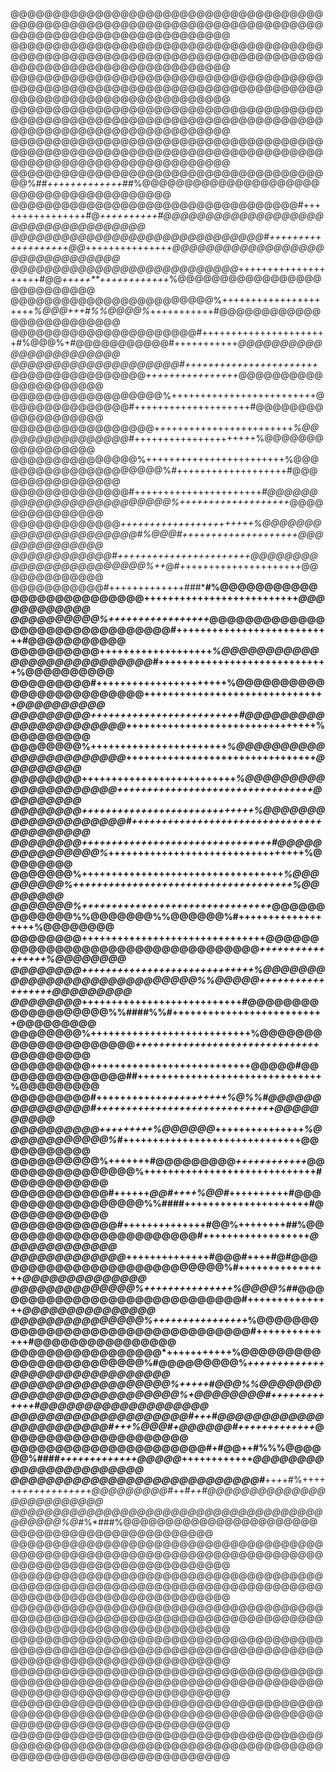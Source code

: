 @@@@@@@@@@@@@@@@@@@@@@@@@@@@@@@@@@@@@@@@@@@@@@@@@@@@@@@@@@@@@@@@@@@@@@@@@@@@@@@@@@@@@@@@@@@@@@@@@@@@
@@@@@@@@@@@@@@@@@@@@@@@@@@@@@@@@@@@@@@@@@@@@@@@@@@@@@@@@@@@@@@@@@@@@@@@@@@@@@@@@@@@@@@@@@@@@@@@@@@@@
@@@@@@@@@@@@@@@@@@@@@@@@@@@@@@@@@@@@@@@@@@@@@@@@@@@@@@@@@@@@@@@@@@@@@@@@@@@@@@@@@@@@@@@@@@@@@@@@@@@@
@@@@@@@@@@@@@@@@@@@@@@@@@@@@@@@@@@@@@@@@@@@@@@@@@@@@@@@@@@@@@@@@@@@@@@@@@@@@@@@@@@@@@@@@@@@@@@@@@@@@
@@@@@@@@@@@@@@@@@@@@@@@@@@@@@@@@@@@@@@@@@@@@@@@@@@@@@@@@@@@@@@@@@@@@@@@@@@@@@@@@@@@@@@@@@@@@@@@@@@@@
@@@@@@@@@@@@@@@@@@@@@@@@@@@@@@@@@@@@@@@%##*+++++++++++++*##%@@@@@@@@@@@@@@@@@@@@@@@@@@@@@@@@@@@@@@@@
@@@@@@@@@@@@@@@@@@@@@@@@@@@@@@@@@@#++++++++++++++++#@*++++++++++#@@@@@@@@@@@@@@@@@@@@@@@@@@@@@@@@@@@
@@@@@@@@@@@@@@@@@@@@@@@@@@@@@@#+++++++++++++++++++@@*+++++++++++++++*@@@@@@@@@@@@@@@@@@@@@@@@@@@@@@@
@@@@@@@@@@@@@@@@@@@@@@@@@@@*++++++++++++++++++++#@@*+++++**++++++++++++*%@@@@@@@@@@@@@@@@@@@@@@@@@@@
@@@@@@@@@@@@@@@@@@@@@@@@%+++++++++++++++++++++*%@@@+++#%%@@@@%*+++++++++++#@@@@@@@@@@@@@@@@@@@@@@@@@
@@@@@@@@@@@@@@@@@@@@@@#++++++++++++++++++++++#%@@@%+#@@@@@@@@@@@#+++++++++++*@@@@@@@@@@@@@@@@@@@@@@@
@@@@@@@@@@@@@@@@@@@@#+++++++++++++++++++++++*@@@@@@@@@@@@@@@@*++++++++++++++++*@@@@@@@@@@@@@@@@@@@@@
@@@@@@@@@@@@@@@@@@%+++++++++++++++++++++++++@@@@@@@@@@@@@@@#++++++++++++++++++++#@@@@@@@@@@@@@@@@@@@
@@@@@@@@@@@@@@@@@++++++++++++++++++++++++*%@@@@@@@@@@@@@@@@#*+++++++++++++++++++++%@@@@@@@@@@@@@@@@@
@@@@@@@@@@@@@@@%++++++++++++++++++++++++%@@@@@@@@@@@@@@@@@@@@@%#+++++++++++++++++++#@@@@@@@@@@@@@@@@
@@@@@@@@@@@@@@#++++++++++++++++++++++*#@@@@@@@@@@@@@@@@@@@@@@@@@%+++++++++++++++++++*@@@@@@@@@@@@@@@
@@@@@@@@@@@@@*+++++++++++++++++++++++%@@@@@@@@@@@@@@@@@@@@@@#%@@@#++++++++++++++++++++@@@@@@@@@@@@@@
@@@@@@@@@@@@#+++++++++++++++++++++++@@@@@@@@@@@@@@@@@@@@@@@@%++*@#+++++++++++++++++++++@@@@@@@@@@@@@
@@@@@@@@@@@#+++++++++++++###*****#%@@@@@@@@@@@@@@@@@@@@@@@@@@++++++++++++++++++++++++++*@@@@@@@@@@@@
@@@@@@@@@@%+++++++++++++++++*@@@@@@@@@@@@@@@@@@@@@@@@@@@@@@@#+++++++++++++++++++++++++++#@@@@@@@@@@@
@@@@@@@@@@+++++++++++++++++++*%@@@@@@@@@@@@@@@@@@@@@@@@@@@#*+++++++++++++++++++++++++++++%@@@@@@@@@@
@@@@@@@@@#++++++++++++++++++++++%@@@@@@@@@@@@@@@@@@@@@@@@@+++++++++++++++++++++++++++++++*@@@@@@@@@@
@@@@@@@@@+++++++++++++++++++++++++#@@@@@@@@@@@@@@@@@@@@@@*++++++++++++++++++++++++++++++++%@@@@@@@@@
@@@@@@@@%+++++++++++++++++++++++*%@@@@@@@@@@@@@@@@@@@@@@@*++++++++++++++++++++++++++++++++*@@@@@@@@@
@@@@@@@@*++++++++++++++++++++++++++*%@@@@@@@@@@@@@@@@@@@@@+++++++++++++++++++++++++++++++++@@@@@@@@@
@@@@@@@@+++++++++++++++++++++++++++++%@@@@@@@@@@@@@@@@@@@@#++++++++++++++++++++++++++++++++@@@@@@@@@
@@@@@@@@++++++++++++++++++++++++++++++++#@@@@@@@@@@@@@@@%*+++++++++++++++++++++++++++++++++%@@@@@@@@
@@@@@@@%++++++++++++++++++++++++++++++++++*%@@@@@@@@@%+++++++++++++++++++++++++++++++++++++%@@@@@@@@
@@@@@@@%++++++++++++++++++++++++++++++++*@@@@@@@@@@@@@%%@@@@@@@%%@@@@@@%#++++++++++++++++++%@@@@@@@@
@@@@@@@@+++++++++++++++++++++++++++++++@@@@@@@@@@@@@@@@@@@@@@@@@@@@@@@@@@*+++++++++++++++++%@@@@@@@@
@@@@@@@@+++++++++++++++++++++++++++++%@@@@@@@@@@@@@@@@@@@@@@@@@@@@%%@@@@@++++++++++++++++++@@@@@@@@@
@@@@@@@@*+++++++++++++++++++++++++++#@@@@@@@@@@@@@@@@@@@%%####%%#++++++++++++++++++++++++++@@@@@@@@@
@@@@@@@@%+++++++++++++++++++++++++++%@@@@@@@@@@@@@@@@@@@@@*+++++++++++++++++++++++++++++++*@@@@@@@@@
@@@@@@@@@+++++++++++++++++++++++++++@@@@@#@@@@@@@@@@@@@@@##+++++++++++++++++++++++++++++++%@@@@@@@@@
@@@@@@@@@#+++++++++++****+++++++++++*%@%%*#@@@@@@@@@@@@@@@#++++++++++++++++++++++++++++++*@@@@@@@@@@
@@@@@@@@@@+++++++++%@@@@@@*+++++++++++++++*%@@@@@@@@@@@@%#*++++++++++++++++++++++++++++++@@@@@@@@@@@
@@@@@@@@@@%+++++++#@@@@@@@@@*++++++++++++*@@@@@@@@@@@@@@@@%+++++++++++++++++++++++++++++#@@@@@@@@@@@
@@@@@@@@@@@#++++++*@@#++++%@@#*++++++++++#@@@@@@@@@@@@@@@@@@%%####+++++++++++++++++++++#@@@@@@@@@@@@
@@@@@@@@@@@@#++++++++++++++#@@%++++++++*#*#%@@@@@@@@@@@@@@@@@@@@@@@#++++++++++++++++++*@@@@@@@@@@@@@
@@@@@@@@@@@@@*++++++++++++++#@@@#++++#@#@@@@@@@@@@@@@@@@@@@@@@@@@@@%#++++++++++++++++*@@@@@@@@@@@@@@
@@@@@@@@@@@@@@%+++++++++++++++%@@@@%##*@@@@@@@@@@@@@@@@@@@@@@@@@@@@@#+++++++++++++++*@@@@@@@@@@@@@@@
@@@@@@@@@@@@@@@%++++++++++++++++*%@@@@@@@@@@@@@@@@@@@@@@@@@@@@@@@@@@#++++++++++++++#@@@@@@@@@@@@@@@@
@@@@@@@@@@@@@@@@@*++++++**+++++%@@@@@@@@@@@@@@@@@@@@@@@@%#@@@@@@@@@%*+++++++++++++@@@@@@@@@@@@@@@@@@
@@@@@@@@@@@@@@@@@@%+++++#@@@%%@@@@@@@@@@@@@@@@@@@@@@@@@@%+@@@@@@@@#+++++++++++++#@@@@@@@@@@@@@@@@@@@
@@@@@@@@@@@@@@@@@@@@#+++#@@@@@@@@@@@@@@@@@@@@@@@#+++%@@@#+@@@@@@#+++++++++++++*@@@@@@@@@@@@@@@@@@@@@
@@@@@@@@@@@@@@@@@@@@@@#+#@@++#%%%@@@@@@%####*+++++++++++++@@@@@*++++++++++++*@@@@@@@@@@@@@@@@@@@@@@@
@@@@@@@@@@@@@@@@@@@@@@@@@@@@#***++++#%++++++*++++++++++++@@@@@@@@@#*++#*++#@@@@@@@@@@@@@@@@@@@@@@@@@
@@@@@@@@@@@@@@@@@@@@@@@@@@@@@@@@@@@@@@@@@@@%@#*%*###%@@@@@@@@@@@@@@@@@@@@@@@@@@@@@@@@@@@@@@@@@@@@@@@
@@@@@@@@@@@@@@@@@@@@@@@@@@@@@@@@@@@@@@@@@@@@@@@@@@@@@@@@@@@@@@@@@@@@@@@@@@@@@@@@@@@@@@@@@@@@@@@@@@@@
@@@@@@@@@@@@@@@@@@@@@@@@@@@@@@@@@@@@@@@@@@@@@@@@@@@@@@@@@@@@@@@@@@@@@@@@@@@@@@@@@@@@@@@@@@@@@@@@@@@@
@@@@@@@@@@@@@@@@@@@@@@@@@@@@@@@@@@@@@@@@@@@@@@@@@@@@@@@@@@@@@@@@@@@@@@@@@@@@@@@@@@@@@@@@@@@@@@@@@@@@
@@@@@@@@@@@@@@@@@@@@@@@@@@@@@@@@@@@@@@@@@@@@@@@@@@@@@@@@@@@@@@@@@@@@@@@@@@@@@@@@@@@@@@@@@@@@@@@@@@@@
@@@@@@@@@@@@@@@@@@@@@@@@@@@@@@@@@@@@@@@@@@@@@@@@@@@@@@@@@@@@@@@@@@@@@@@@@@@@@@@@@@@@@@@@@@@@@@@@@@@@
@@@@@@@@@@@@@@@@@@@@@@@@@@@@@@@@@@@@@@@@@@@@@@@@@@@@@@@@@@@@@@@@@@@@@@@@@@@@@@@@@@@@@@@@@@@@@@@@@@@@
@@@@@@@@@@@@@@@@@@@@@@@@@@@@@@@@@@@@@@@@@@@@@@@@@@@@@@@@@@@@@@@@@@@@@@@@@@@@@@@@@@@@@@@@@@@@@@@@@@@@
